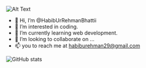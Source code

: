 ![Alt Text](https://media3.giphy.com/media/3o7abkwfIVAeDT6RSU/giphy.gif?cid=ecf05e4796s7fbk88tw5b88op5b3ay77xe9xr7b7xkhlcc0q&rid=giphy.gif&ct=g)
- 👋 Hi, I’m @HabibUrRehmanBhattii
- 👀 I’m interested in coding.
- 🌱 I’m currently learning web development.
- 💞️ I’m looking to collaborate on ...
- 📫 you to reach me at habiburehman29@gmail.com

![GitHub stats](https://github-readme-stats.vercel.app/api?username=HabibUrRehmanBhattii)
<!---
HabibUrRehmanBhattii/HabibUrRehmanBhattii is a ✨ special ✨ repository because its `README.md` (this file) appears on your GitHub profile.
You can click the Preview link to take a look at your changes.
--->
